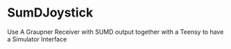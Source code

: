 # SumDJoystick
Use A Graupner Receiver with SUMD output together with a Teensy to have a Simulator Interface
